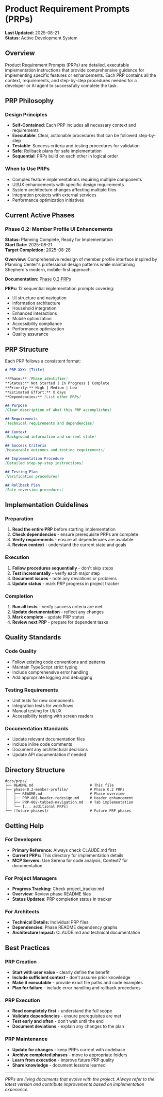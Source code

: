 # Product Requirement Prompts (PRPs)

**Last Updated:** 2025-08-21  
**Status:** Active Development System  

## Overview

Product Requirement Prompts (PRPs) are detailed, executable implementation instructions that provide comprehensive guidance for implementing specific features or enhancements. Each PRP contains all the context, requirements, and step-by-step procedures needed for a developer or AI agent to successfully complete the task.

## PRP Philosophy

### Design Principles
- **Self-Contained**: Each PRP includes all necessary context and requirements
- **Executable**: Clear, actionable procedures that can be followed step-by-step
- **Testable**: Success criteria and testing procedures for validation
- **Safe**: Rollback plans for safe implementation
- **Sequential**: PRPs build on each other in logical order

### When to Use PRPs
- Complex feature implementations requiring multiple components
- UI/UX enhancements with specific design requirements
- System architecture changes affecting multiple files
- Integration projects with external services
- Performance optimization initiatives

## Current Active Phases

### Phase 0.2: Member Profile UI Enhancements
**Status:** Planning Complete, Ready for Implementation  
**Start Date:** 2025-08-21  
**Target Completion:** 2025-08-28  

**Overview:** Comprehensive redesign of member profile interface inspired by Planning Center's professional design patterns while maintaining Shepherd's modern, mobile-first approach.

**Documentation:** [Phase 0.2 PRPs](phase-0.2-member-profile/)

**PRPs:** 12 sequential implementation prompts covering:
- UI structure and navigation
- Information architecture
- Household integration  
- Enhanced interactions
- Mobile optimization
- Accessibility compliance
- Performance optimization
- Quality assurance

## PRP Structure

Each PRP follows a consistent format:

```markdown
# PRP-XXX: [Title]

**Phase:** [Phase identifier]
**Status:** Not Started | In Progress | Complete  
**Priority:** High | Medium | Low  
**Estimated Effort:** X days  
**Dependencies:** [List other PRPs]  

## Purpose
[Clear description of what this PRP accomplishes]

## Requirements
[Technical requirements and dependencies]

## Context
[Background information and current state]

## Success Criteria
[Measurable outcomes and testing requirements]

## Implementation Procedure
[Detailed step-by-step instructions]

## Testing Plan
[Verification procedures]

## Rollback Plan
[Safe reversion procedures]
```

## Implementation Guidelines

### Preparation
1. **Read the entire PRP** before starting implementation
2. **Check dependencies** - ensure prerequisite PRPs are complete
3. **Verify requirements** - ensure all dependencies are available
4. **Review context** - understand the current state and goals

### Execution
1. **Follow procedures sequentially** - don't skip steps
2. **Test incrementally** - verify each major step
3. **Document issues** - note any deviations or problems
4. **Update status** - mark PRP progress in project tracker

### Completion
1. **Run all tests** - verify success criteria are met
2. **Update documentation** - reflect any changes
3. **Mark complete** - update PRP status
4. **Review next PRP** - prepare for dependent tasks

## Quality Standards

### Code Quality
- Follow existing code conventions and patterns
- Maintain TypeScript strict typing
- Include comprehensive error handling
- Add appropriate logging and debugging

### Testing Requirements
- Unit tests for new components
- Integration tests for workflows
- Manual testing for UI/UX
- Accessibility testing with screen readers

### Documentation Standards
- Update relevant documentation files
- Include inline code comments
- Document any architectural decisions
- Update API documentation if needed

## Directory Structure

```
docs/prps/
├── README.md                          # This file
├── phase-0.2-member-profile/          # Phase 0.2 PRPs
│   ├── README.md                      # Phase overview
│   ├── PRP-001-header-redesign.md     # Header enhancement
│   ├── PRP-002-tabbed-navigation.md   # Tab implementation
│   └── [... additional PRPs]
└── [future-phases]/                   # Future PRP phases
```

## Getting Help

### For Developers
- **Primary Reference:** Always check CLAUDE.md first
- **Current PRPs:** This directory for implementation details
- **MCP Servers:** Use Serena for code analysis, Context7 for documentation

### For Project Managers
- **Progress Tracking:** Check project_tracker.md
- **Overview:** Review phase README files
- **Status Updates:** PRP completion status in tracker

### For Architects
- **Technical Details:** Individual PRP files
- **Dependencies:** Phase README dependency graphs
- **Architecture Impact:** CLAUDE.md and technical documentation

## Best Practices

### PRP Creation
- **Start with user value** - clearly define the benefit
- **Include sufficient context** - don't assume prior knowledge
- **Make it executable** - provide exact file paths and code examples
- **Plan for failure** - include error handling and rollback procedures

### PRP Execution
- **Read completely first** - understand the full scope
- **Validate dependencies** - ensure prerequisites are met
- **Test early and often** - don't wait until the end
- **Document deviations** - explain any changes to the plan

### PRP Maintenance
- **Update for changes** - keep PRPs current with codebase
- **Archive completed phases** - move to appropriate folders
- **Learn from execution** - improve future PRP quality
- **Share knowledge** - document lessons learned

---

*PRPs are living documents that evolve with the project. Always refer to the latest version and contribute improvements based on implementation experience.*